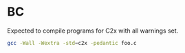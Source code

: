 # BC

Expected to compile programs for C2x with all warnings set.
```bash
gcc -Wall -Wextra -std=c2x -pedantic foo.c
```
